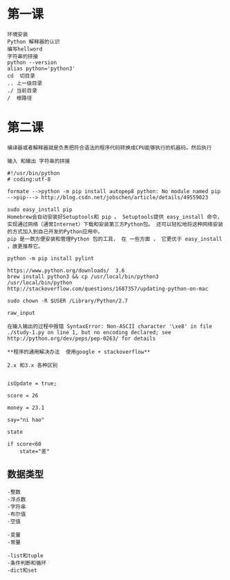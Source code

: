 
# 第一课

    环境安装
    Python 解释器的认识
    编写hellword
    字符串的拼接
    python --version
    alias python='python3'
    cd  切目录
    .. 上一级目录
    ./ 当前目录
    /  根路径

# 第二课

    编译器或者解释器就是负责把符合语法的程序代码转换成CPU能够执行的机器码，然后执行

    输入 和输出 字符串的拼接
    
    #!/usr/bin/python
    # coding:utf-8

    formate -->python -m pip install autopep8 python: No module named pip -->pip---> http://blog.csdn.net/jobschen/article/details/49559023

    sudo easy_install pip 
    Homebrew会自动安装好Setuptools和 pip 。 Setuptools提供 easy_install 命令，实现通过网络（通常Internet）下载和安装第三方Python包。 还可以轻松地将这种网络安装的方式加入到自己开发的Python应用中。
    pip 是一款方便安装和管理Python 包的工具， 在 一些方面 ， 它更优于 easy_install ，故更推荐它。

    python -m pip install pylint

    https://www.python.org/downloads/  3.6
    brew install python3 && cp /usr/local/bin/python3 /usr/local/bin/python
    http://stackoverflow.com/questions/1687357/updating-python-on-mac

    sudo chown -R $USER /Library/Python/2.7

    raw_input

    在输入输出的过程中报错 SyntaxError: Non-ASCII character '\xe8' in file ./study-1.py on line 1, but no encoding declared; see http://python.org/dev/peps/pep-0263/ for details

    **程序的通用解决办法  使用google + stackoverflow**

    2.x 和3.x 各种区别
 

    isUpdate = true; 

    score = 26

    money = 23.1

    say="ni hao"

    state

    if score<60
        state="差"

## 数据类型

    -整数
    -浮点数
    -字符串
    -布尔值
    -空值

    -变量
    -常量

    -list和tuple
    -条件判断和循环
    -dict和set